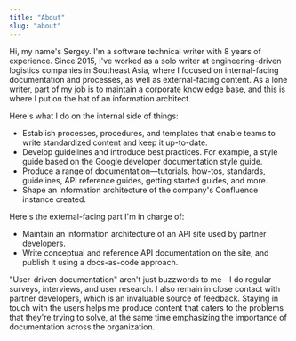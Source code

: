 ```yaml
---
title: "About"
slug: "about"
---
```


Hi, my name's Sergey. I'm a software technical writer with 8 years of experience. Since 2015, I've worked as a solo writer at engineering-driven logistics companies in Southeast Asia, where I focused on internal-facing documentation and processes, as well as external-facing content. As a lone writer, part of my job is to maintain a corporate knowledge base, and this is where I put on the hat of an information architect.

Here's what I do on the internal side of things:
* Establish processes, procedures, and templates that enable teams to write standardized content and keep it up-to-date.
* Develop guidelines and introduce best practices. For example, a style guide based on the Google developer documentation style guide.
* Produce a range of documentation—tutorials, how-tos, standards, guidelines, API reference guides, getting started guides, and more. 
* Shape an information architecture of the company's Confluence instance created.

Here's the external-facing part I'm in charge of:
* Maintain an information architecture of an API site used by partner developers.
* Write conceptual and reference API documentation on the site, and publish it using a docs-as-code approach.

"User-driven documentation" aren't just buzzwords to me—I do regular surveys, interviews, and user research. I also remain in close contact with partner developers, which is an invaluable source of feedback. Staying in touch with the users helps me produce content that caters to the problems that they're trying to solve, at the same time emphasizing the importance of documentation across the organization.